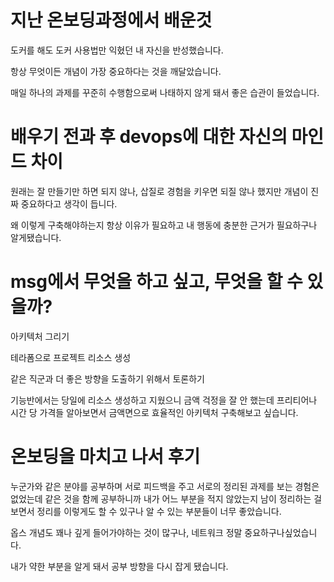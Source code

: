 # 지난 온보딩과정에서 배운것
도커를 해도 도커 사용법만 익혔던 내 자신을 반성했습니다.

항상 무엇이든 개념이 가장 중요하다는 것을 깨달았습니다.

매일 하나의 과제를 꾸준히 수행함으로써 나태하지 않게 돼서 좋은 습관이 들었습니다.


# 배우기 전과 후 devops에 대한 자신의 마인드 차이
원래는 잘 만들기만 하면 되지 않나, 삽질로 경험을 키우면 되질 않나 했지만 개념이 진짜 중요하다고 생각이 듭니다.

왜 이렇게 구축해야하는지 항상 이유가 필요하고 내 행동에 충분한 근거가 필요하구나 알게됐습니다.

# msg에서 무엇을 하고 싶고, 무엇을 할 수 있을까?
아키텍처 그리기

테라폼으로 프로젝트 리소스 생성

같은 직군과 더 좋은 방향을 도출하기 위해서 토론하기 

기능반에서는 당일에 리소스 생성하고 지웠으니 금액 걱정을 잘 안 했는데 프리티어나 시간 당 가격들 알아보면서 금액면으로 효율적인 아키텍처 구축해보고 싶습니다.

# 온보딩을 마치고 나서 후기
누군가와 같은 분야를 공부하며 서로 피드백을 주고 서로의 정리된 과제를 보는 경험은 없었는데 같은 것을 함께 공부하니까 내가 어느 부분을 적지 않았는지 남이 정리하는 걸 보면서 정리를 이렇게도 할 수 있구나 알 수 있는 부분들이 너무 좋았습니다.

옵스 개념도 꽤나 깊게 들어가야하는 것이 많구나, 네트워크 정말 중요하구나싶었습니다.

내가 약한 부분을 알게 돼서 공부 방향을 다시 잡게 됐습니다.





